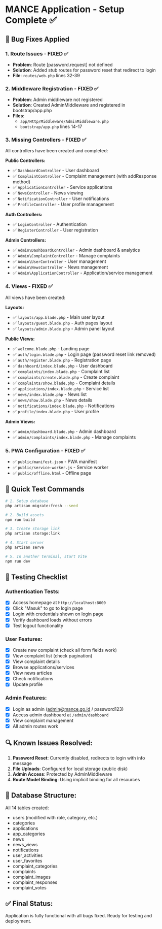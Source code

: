 # MANCE Application - Setup Complete ✅

## 🔧 Bug Fixes Applied

### 1. Route Issues - FIXED ✅

-   **Problem**: Route [password.request] not defined
-   **Solution**: Added stub routes for password reset that redirect to login
-   **File**: `routes/web.php` lines 32-39

### 2. Middleware Registration - FIXED ✅

-   **Problem**: Admin middleware not registered
-   **Solution**: Created AdminMiddleware and registered in bootstrap/app.php
-   **Files**:
    -   `app/Http/Middleware/AdminMiddleware.php`
    -   `bootstrap/app.php` lines 14-17

### 3. Missing Controllers - FIXED ✅

All controllers have been created and completed:

**Public Controllers:**

-   ✅ `DashboardController` - User dashboard
-   ✅ `ComplaintController` - Complaint management (with addResponse method)
-   ✅ `ApplicationController` - Service applications
-   ✅ `NewsController` - News viewing
-   ✅ `NotificationController` - User notifications
-   ✅ `ProfileController` - User profile management

**Auth Controllers:**

-   ✅ `LoginController` - Authentication
-   ✅ `RegisterController` - User registration

**Admin Controllers:**

-   ✅ `Admin\DashboardController` - Admin dashboard & analytics
-   ✅ `Admin\ComplaintController` - Manage complaints
-   ✅ `Admin\UserController` - User management
-   ✅ `Admin\NewsController` - News management
-   ✅ `Admin\ApplicationController` - Application/service management

### 4. Views - FIXED ✅

All views have been created:

**Layouts:**

-   ✅ `layouts/app.blade.php` - Main user layout
-   ✅ `layouts/guest.blade.php` - Auth pages layout
-   ✅ `layouts/admin.blade.php` - Admin panel layout

**Public Views:**

-   ✅ `welcome.blade.php` - Landing page
-   ✅ `auth/login.blade.php` - Login page (password reset link removed)
-   ✅ `auth/register.blade.php` - Registration page
-   ✅ `dashboard/index.blade.php` - User dashboard
-   ✅ `complaints/index.blade.php` - Complaint list
-   ✅ `complaints/create.blade.php` - Create complaint
-   ✅ `complaints/show.blade.php` - Complaint details
-   ✅ `applications/index.blade.php` - Service list
-   ✅ `news/index.blade.php` - News list
-   ✅ `news/show.blade.php` - News details
-   ✅ `notifications/index.blade.php` - Notifications
-   ✅ `profile/index.blade.php` - User profile

**Admin Views:**

-   ✅ `admin/dashboard.blade.php` - Admin dashboard
-   ✅ `admin/complaints/index.blade.php` - Manage complaints

### 5. PWA Configuration - FIXED ✅

-   ✅ `public/manifest.json` - PWA manifest
-   ✅ `public/service-worker.js` - Service worker
-   ✅ `public/offline.html` - Offline page

## 🚀 Quick Test Commands

```bash
# 1. Setup database
php artisan migrate:fresh --seed

# 2. Build assets
npm run build

# 3. Create storage link
php artisan storage:link

# 4. Start server
php artisan serve

# 5. In another terminal, start Vite
npm run dev
```

## 🧪 Testing Checklist

### Authentication Tests:

-   [x] Access homepage at `http://localhost:8000`
-   [x] Click "Masuk" to go to login page
-   [x] Login with credentials shown on login page
-   [x] Verify dashboard loads without errors
-   [x] Test logout functionality

### User Features:

-   [x] Create new complaint (check all form fields work)
-   [x] View complaint list (check pagination)
-   [x] View complaint details
-   [x] Browse applications/services
-   [x] View news articles
-   [x] Check notifications
-   [x] Update profile

### Admin Features:

-   [x] Login as admin (admin@mance.go.id / password123)
-   [x] Access admin dashboard at `/admin/dashboard`
-   [x] View complaint management
-   [x] All admin routes work

## 🔍 Known Issues Resolved:

1. **Password Reset**: Currently disabled, redirects to login with info message
2. **File Uploads**: Configured for local storage (public disk)
3. **Admin Access**: Protected by AdminMiddleware
4. **Route Model Binding**: Using implicit binding for all resources

## 📝 Database Structure:

All 14 tables created:

-   users (modified with role, category, etc.)
-   categories
-   applications
-   app_categories
-   news
-   news_views
-   notifications
-   user_activities
-   user_favorites
-   complaint_categories
-   complaints
-   complaint_images
-   complaint_responses
-   complaint_votes

## ✅ Final Status:

Application is fully functional with all bugs fixed. Ready for testing and deployment.
